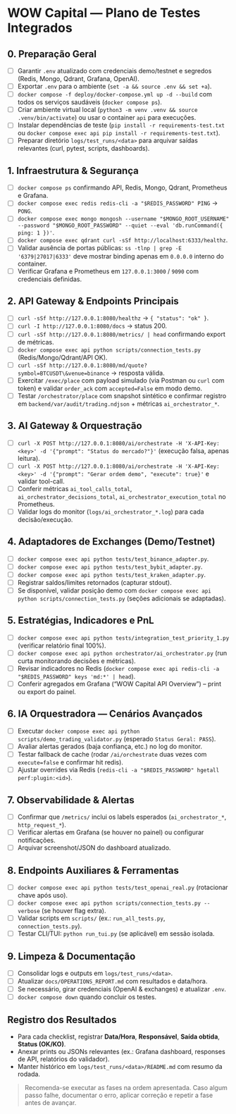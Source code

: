 # WOW Capital — Plano de Testes Integrados

## 0. Preparação Geral
- [ ] Garantir `.env` atualizado com credenciais demo/testnet e segredos (Redis, Mongo, Qdrant, Grafana, OpenAI).
- [ ] Exportar `.env` para o ambiente (`set -a && source .env && set +a`).
- [ ] `docker compose -f deploy/docker-compose.yml up -d --build` com todos os serviços saudáveis (`docker compose ps`).
- [ ] Criar ambiente virtual local (`python3 -m venv .venv && source .venv/bin/activate`) ou usar o container `api` para execuções.
- [ ] Instalar dependências de teste (`pip install -r requirements-test.txt` ou `docker compose exec api pip install -r requirements-test.txt`).
- [ ] Preparar diretório `logs/test_runs/<data>` para arquivar saídas relevantes (curl, pytest, scripts, dashboards).

## 1. Infraestrutura & Segurança
- [ ] `docker compose ps` confirmando API, Redis, Mongo, Qdrant, Prometheus e Grafana.
- [ ] `docker compose exec redis redis-cli -a "$REDIS_PASSWORD" PING` → `PONG`.
- [ ] `docker compose exec mongo mongosh --username "$MONGO_ROOT_USERNAME" --password "$MONGO_ROOT_PASSWORD" --quiet --eval 'db.runCommand({ ping: 1 })'`.
- [ ] `docker compose exec qdrant curl -sSf http://localhost:6333/healthz`.
- [ ] Validar ausência de portas públicas: `ss -tlnp | grep -E '6379|27017|6333'` deve mostrar binding apenas em `0.0.0.0` interno do container.
- [ ] Verificar Grafana e Prometheus em `127.0.0.1:3000` / `9090` com credenciais definidas.

## 2. API Gateway & Endpoints Principais
- [ ] `curl -sSf http://127.0.0.1:8080/healthz` → `{ "status": "ok" }`.
- [ ] `curl -I http://127.0.0.1:8080/docs` → status 200.
- [ ] `curl -sSf http://127.0.0.1:8080/metrics/ | head` confirmando export de métricas.
- [ ] `docker compose exec api python scripts/connection_tests.py` (Redis/Mongo/Qdrant/API OK).
- [ ] `curl -sSf http://127.0.0.1:8080/md/quote?symbol=BTCUSDT\&venue=binance` → resposta válida.
- [ ] Exercitar `/exec/place` com payload simulado (via Postman ou `curl` com token) e validar `order_ack` com `accepted=False` em modo demo.
- [ ] Testar `/orchestrator/place` com snapshot sintético e confirmar registro em `backend/var/audit/trading.ndjson` + métricas `ai_orchestrator_*`.

## 3. AI Gateway & Orquestração
- [ ] `curl -X POST http://127.0.0.1:8080/ai/orchestrate -H 'X-API-Key: <key>' -d '{"prompt": "Status do mercado?"}'` (execução falsa, apenas leitura).
- [ ] `curl -X POST http://127.0.0.1:8080/ai/orchestrate -H 'X-API-Key: <key>' -d '{"prompt": "Gerar ordem demo", "execute": true}'` e validar tool-call.
- [ ] Conferir métricas `ai_tool_calls_total`, `ai_orchestrator_decisions_total`, `ai_orchestrator_execution_total` no Prometheus.
- [ ] Validar logs do monitor (`logs/ai_orchestrator_*.log`) para cada decisão/execução.

## 4. Adaptadores de Exchanges (Demo/Testnet)
- [ ] `docker compose exec api python tests/test_binance_adapter.py`.
- [ ] `docker compose exec api python tests/test_bybit_adapter.py`.
- [ ] `docker compose exec api python tests/test_kraken_adapter.py`.
- [ ] Registrar saldos/limites retornados (capturar stdout).
- [ ] Se disponível, validar posição demo com `docker compose exec api python scripts/connection_tests.py` (seções adicionais se adaptadas).

## 5. Estratégias, Indicadores e PnL
- [ ] `docker compose exec api python tests/integration_test_priority_1.py` (verificar relatório final 100%).
- [ ] `docker compose exec api python orchestrator/ai_orchestrator.py` (run curta monitorando decisões e métricas).
- [ ] Revisar indicadores no Redis (`docker compose exec api redis-cli -a "$REDIS_PASSWORD" keys 'md:*' | head`).
- [ ] Conferir agregados em Grafana (“WOW Capital API Overview”) – print ou export do painel.

## 6. IA Orquestradora — Cenários Avançados
- [ ] Executar `docker compose exec api python scripts/demo_trading_validator.py` (esperado `Status Geral: PASS`).
- [ ] Avaliar alertas gerados (baja confiança, etc.) no log do monitor.
- [ ] Testar fallback de cache (rodar `/ai/orchestrate` duas vezes com `execute=false` e confirmar hit redis).
- [ ] Ajustar overrides via Redis (`redis-cli -a "$REDIS_PASSWORD" hgetall perf:plugin:<id>`).

## 7. Observabilidade & Alertas
- [ ] Confirmar que `/metrics/` inclui os labels esperados (`ai_orchestrator_*`, `http_request_*`).
- [ ] Verificar alertas em Grafana (se houver no painel) ou configurar notificações.
- [ ] Arquivar screenshot/JSON do dashboard atualizado.

## 8. Endpoints Auxiliares & Ferramentas
- [ ] `docker compose exec api python tests/test_openai_real.py` (rotacionar chave após uso).
- [ ] `docker compose exec api python scripts/connection_tests.py --verbose` (se houver flag extra).
- [ ] Validar scripts em `scripts/` (ex.: `run_all_tests.py`, `connection_tests.py`).
- [ ] Testar CLI/TUI: `python run_tui.py` (se aplicável) em sessão isolada.

## 9. Limpeza & Documentação
- [ ] Consolidar logs e outputs em `logs/test_runs/<data>`.
- [ ] Atualizar `docs/OPERATIONS_REPORT.md` com resultados e data/hora.
- [ ] Se necessário, girar credenciais (OpenAI & exchanges) e atualizar `.env`.
- [ ] `docker compose down` quando concluir os testes.

## Registro dos Resultados
- Para cada checklist, registrar **Data/Hora**, **Responsável**, **Saída obtida**, **Status (OK/KO)**.
- Anexar prints ou JSONs relevantes (ex.: Grafana dashboard, responses de API, relatórios do validador).
- Manter histórico em `logs/test_runs/<data>/README.md` com resumo da rodada.

> Recomenda-se executar as fases na ordem apresentada. Caso algum passo falhe, documentar o erro, aplicar correção e repetir a fase antes de avançar.

